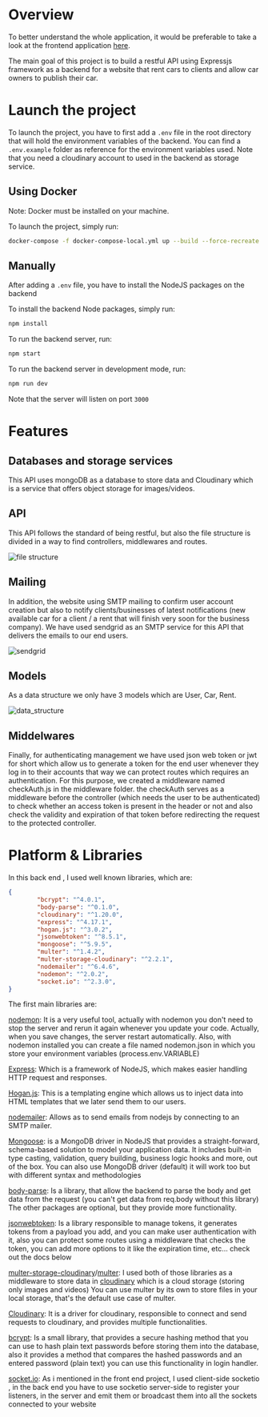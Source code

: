 # Overview 
To better understand the whole application, it would be preferable to take a look at the frontend application [here](https://www.amirghedira.com/project/Karyatn%20Frontend/Angular/60d747d2d7e12a0017340e6f).

The main goal of this project is to build a restful API using Expressjs framework as a backend for a website that rent cars to clients and allow car owners to publish their car.

# Launch the project

To launch the project, you have to first add a `.env` file in the root directory that will hold the environment variables of the backend. You can find a `.env.example` folder as reference for the environment variables used.
Note that you need a cloudinary account to used in the backend as storage service.

## Using Docker
Note: Docker must be installed on your machine.

To launch the project, simply run:
```bash
docker-compose -f docker-compose-local.yml up --build --force-recreate
```

## Manually
After adding a `.env` file, you have to install the NodeJS packages on the backend

To install the backend Node packages, simply run:
``` bash
npm install
```
To run the backend server, run:
``` bash
npm start
```
To run the backend server in development mode, run:
``` bash
npm run dev
```
Note that the server will listen on port `3000`

# Features 

## Databases and storage services
This API uses mongoDB as a database to store data and Cloudinary which is a service that offers object storage for images/videos.

## API
This API follows the standard of being restful, but also the file structure is divided in a way to find controllers, middlewares and routes.

![file structure](https://amirplatform.s3.eu-central-1.amazonaws.com/project/1668251767566-Screenshot%202022-11-12%20at%2012.15.52.png)
## Mailing
In addition, the website using SMTP mailing to confirm user account creation but also to notify clients/businesses of latest notifications (new available car for a client / a rent that will finish very soon for the business company).
We have used sendgrid as an SMTP service for this API that delivers the emails to our end users.

![sendgrid](https://amirplatform.s3.eu-central-1.amazonaws.com/project/1668251998306-Screenshot%202022-11-12%20at%2012.19.22.png)

## Models
As a data structure we only have 3 models which are User, Car, Rent.

![data_structure](https://amirplatform.s3.eu-central-1.amazonaws.com/project/1668252166670-Screenshot%202022-11-12%20at%2012.22.36.png)

## Middelwares

Finally, for authenticating management we have used json web token or jwt for short which allow us to generate a token for the end user whenever they log in to their accounts that way we can protect routes which requires an authentication. For this purpose, we created a middleware named checkAuth.js in the middleware folder. the checkAuth serves as a middleware before the controller (which needs the user to be authenticated) to check whether an access token is present in the header or not and also check the validity and expiration of that token before redirecting the request to the protected controller.


# Platform & Libraries 
 In this back end , I used well known libraries, which are:
```json
{
        "bcrypt": "^4.0.1",
        "body-parse": "^0.1.0",
        "cloudinary": "^1.20.0",
        "express": "^4.17.1",
        "hogan.js": "^3.0.2",
        "jsonwebtoken": "^8.5.1",
        "mongoose": "^5.9.5",
        "multer": "^1.4.2",
        "multer-storage-cloudinary": "^2.2.1",
        "nodemailer": "^6.4.6",
        "nodemon": "^2.0.2",
        "socket.io": "^2.3.0",
}
```
The first main libraries are:

[nodemon]([https://www.npmjs.com/package/nodemon](https://www.npmjs.com/package/nodemon)):
It is a very useful tool, actually with nodemon you don't need to stop the server and rerun it again whenever you update your code. Actually, when you save changes, the server restart automatically. Also, with nodemon installed you can create a file named nodemon.json in which you store your environment variables (process.env.VARIABLE)

[Express](https://www.npmjs.com/package/express):
Which is a framework of NodeJS, which makes easier handling HTTP request and responses.

[Hogan.js](https://www.npmjs.com/package/hogan.js/v/3.0.2):
This is a templating engine which allows us to inject data into HTML templates that we later send them to our users.

[nodemailer](https://www.npmjs.com/package/nodemailer):
Allows as to send emails from nodejs by connecting to an SMTP mailer.

[Mongoose]([https://www.npmjs.com/package/mongoose](https://www.npmjs.com/package/mongoose)): 
is a MongoDB driver in NodeJS that provides a straight-forward, schema-based solution to model your application data. It includes built-in type casting, validation, query building, business logic hooks and more, out of the box.
You can also use MongoDB driver (default) it will work too but with different syntax and methodologies

[body-parse](https://www.npmjs.com/package/body-parser):
Is a library, that allow the backend to parse the body and get data from the request (you can't get data from req.body without this library)
The other packages are optional, but they provide more functionality.

[jsonwebtoken]([https://www.npmjs.com/package/jsonwebtoken](https://www.npmjs.com/package/jsonwebtoken)):
Is a library responsible to manage tokens, it generates tokens from a payload you add, and you can make user authentication
with it, also you can protect some routes using a middleware that checks the token, you can add more options to it like the expiration time, etc... check out the docs below


[multer-storage-cloudinary](https://www.npmjs.com/package/multer-storage-cloudinary)/[multer](https://www.npmjs.com/package/multer):
I used both of those libraries as a middleware to store data in [cloudinary]([https://cloudinary.com](https://cloudinary.com)) which is a cloud storage (storing only images and videos)
You can use multer by its own to store files in your local storage, that's the default use case of multer.

[Cloudinary](https://www.npmjs.com/package/cloudinary): 
It is a driver for cloudinary, responsible to connect and send requests to cloudinary, and provides multiple functionalities.

[bcrypt](https://www.npmjs.com/package/bcrypt):
Is a small library, that provides a secure hashing method that you can use to hash plain text passwords before storing them into the database, also it provides a method that compares the  hashed passwords and an entered password (plain text) 
you can use this functionality in login handler.

[socket.io](https://www.npmjs.com/package/socket.io):
As i mentioned in the front end project, I used client-side socketio , in the back end you have to use socketio server-side to register your listeners, in the server and emit them or broadcast them into all the sockets connected to your website